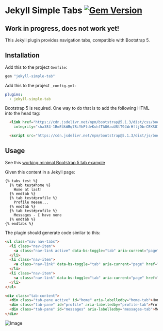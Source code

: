 Jekyll Simple Tabs
[![Gem Version](https://badge.fury.io/rb/jekyll-simple-tab.svg)](https://badge.fury.io/rb/jekyll-simple-tab)
===========

## Work in progress, does not work yet!

This Jekyll plugin provides navigation tabs, compatible with Bootstrap 5.

## Installation

Add this to the project `Gemfile`:
```ruby
gem "jekyll-simple-tab"
```

Add this to the project `_config.yml`:

```yaml
plugins:
  - jekyll-simple-tab
```

Bootstrap 5 is required. One way to do that is to add the following HTML into the head tag:
```html
  <link href="https://cdn.jsdelivr.net/npm/bootstrap@5.1.3/dist/css/bootstrap.min.css" rel="stylesheet"
    integrity="sha384-1BmE4kWBq78iYhFldvKuhfTAU6auU8tT94WrHftjDbrCEXSU1oBoqyl2QvZ6jIW3" crossorigin="anonymous">

  <script src="https://cdn.jsdelivr.net/npm/bootstrap@5.1.3/dist/js/bootstrap.bundle.min.js"></script>

```

## Usage

See this [working minimal Bootstrap 5 tab example](https://codepen.io/mslinn/pen/OJOjVPR)

Given this content in a Jekyll page:
```
{% tabs test %}
  {% tab test#home %}
    Home at last!
  {% endtab %}
  {% tab test#profile %}
    Profile meeee...
  {% endtab %}
  {% tab test#profile %}
    Messages - I have none
  {% endtab %}
{% endtabs %}
```
The plugin should generate code similar to this:
```html
<ul class="nav nav-tabs">
  <li class="nav-item">
    <a class="nav-link active" data-bs-toggle="tab" aria-current="page" href="#home">Home</a>
  </li>
  <li class="nav-item">
    <a class="nav-link" data-bs-toggle="tab" aria-current="page" href="#profile">Profile</a>
  </li>
  <li class="nav-item">
    <a class="nav-link" data-bs-toggle="tab" aria-current="page" href="#messages">Messages</a>
  </li>
</ul>

<div class="tab-content">
  <div class="tab-pane active" id="home" aria-labelledby="home-tab">Home at last!</div>
  <div class="tab-pane" id="profile" aria-labelledby="profile-tab">Profile meeee...</div>
  <div class="tab-pane" id="messages" aria-labelledby="messages-tab">Messages - I have none</div>
</div>
```

![Image](docs/tab-screen.gif)
